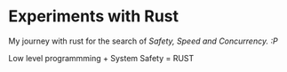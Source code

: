 Experiments with Rust
=====================

My journey with rust for the search of <i>Safety, Speed and Concurrency. :P </i>

Low level programmming  +  System Safety = RUST
